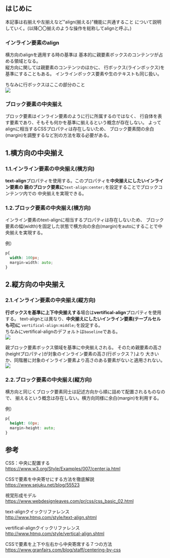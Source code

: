 ## はじめに
本記事は右揃えや左揃えなど"align(揃える)"機能に共通すること
について説明していく。(以降〇〇揃えのような操作を総称してalignと呼ぶ。)

### インライン要素のalign
横方向のalignを適用する時の基準は
基本的に親要素ボックスのコンテンツが占める領域となる。  
縦方向に関しては親要素のコンテンツのほかに、
行ボックス(ラインボックス)を基準にすることもある。
インラインボックス要素や生のテキストも同じ扱い。

ちなみに行ボックスはここの部分のこと  
![](https://www.webdesignleaves.com/pr/images/css/lineBox.jpg)

### ブロック要素の中央揃え
ブロック要素はインライン要素のように行に所属するのではなく、
行自体を表す要素であり、そもそも何かを基準に揃えるという概念が存在しない。
よってalignに相当するCSSプロパティは存在しないため、
ブロック要素間の余白(margin)を調整するなど別の方法を取る必要がある。

## 1.横方向の中央揃え
### 1.1.インライン要素の中央揃え(横方向)
**text-align**プロパティを使用する。このプロパティを**中央揃えにしたいインライン要素の
親のブロック要素に**`text-align:center;`を設定することでブロックコンテンツ内での
中央揃えを実現できる。

### 1.2.ブロック要素の中央揃え(横方向)
インライン要素のtext-alignに相当するプロパティは存在しないため、
ブロック要素の幅(width)を固定した状態で横方向の余白(margin)をautoにすることで中央揃えを実現する。  

例）
```css
p{
  width: 100px;
  margin-width: auto;
}
```

## 2.縦方向の中央揃え
### 2.1.インライン要素の中央揃え(縦方向)
**行ボックスを基準に上下中央揃えする**場合は**vertifical-align**プロパティを使用する。
text-alignとは異なり、**中央揃えにしたいインライン要素(テーブルセルも可)に**
`vertifical-align:middle;`を設定する。  
ちなみにvertifical-alignのデフォルトは`baseline`である。  
![](http://www.htmq.com/style/images/vertical-align02.gif)



親ブロック要素ボックス領域を基準に中央揃えされる。
そのため親要素の高さ(heightプロパティ)が対象のインライン要素の高さ(行ボックス？)より
大きいか、同階層に対象のインライン要素より高さのある要素がないと適用されない。
![](https://www.granfairs.com/blog/upload/staff-2017-03-09-centering-by-css-04.png)

### 2.2.ブロック要素の中央揃え(縦方向)
横方向と同じくブロック要素同士は記述方向から順に詰めて配置されるものなので、
揃えるという概念は存在しない。横方向同様に余白(margin)を利用する。

例）
```css
p{
  height: 60px;
  margin-height: auto;
}
```

## 参考
CSS：中央に配置する  
https://www.w3.org/Style/Examples/007/center.ja.html

CSSで要素を中央寄せにする方法を徹底解説  
https://www.sejuku.net/blog/55523

視覚形成モデル  
https://www.webdesignleaves.com/pr/css/css_basic_02.html

text-alignクイックリファレンス  
http://www.htmq.com/style/text-align.shtml

vertifical-alignクイックリファレンス  
http://www.htmq.com/style/vertical-align.shtml

CSSで要素を上下や左右から中央寄席する７つの方法  
https://www.granfairs.com/blog/staff/centering-by-css
